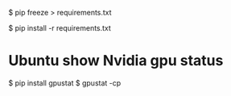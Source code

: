 $ pip freeze > requirements.txt

$ pip install -r requirements.txt

# Ubuntu show Nvidia gpu status
$ pip install gpustat
$ gpustat -cp

